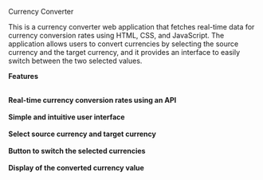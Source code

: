<p>Currency Converter</p>
This is a currency converter web application that fetches real-time data for currency conversion rates using HTML, CSS, and JavaScript. The application allows users to convert currencies by selecting the source currency and the target currency, and it provides an interface to easily switch between the two selected values.


<b><p>Features</p>
<br>Real-time currency conversion rates using an API</br>
<br>Simple and intuitive user interface</br>
<br>Select source currency and target currency</br>
<br>Button to switch the selected currencies</br>
<br>Display of the converted currency value</br></b>
